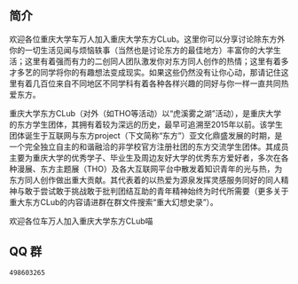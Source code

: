 ## 简介  

欢迎各位重庆大学车万人加入重庆大学东方CLub。这里你可以分享讨论除东方外你的一切生活见闻与烦恼轶事（当然也是讨论东方的最佳地方）丰富你的大学生活；这里有着强而有力的二创同人团队激发你对东方同人创作的热情；这里有着多才多艺的同学将你的有趣想法变成现实。如果这些仍然没有让你心动，那请记住这里有着几百位来自不同地区不同学科有着各种各样兴趣的同好与你一样一直共同热爱东方。  

重庆大学东方CLub（对外（如THO等活动）以“虎溪雾之湖”活动），是重庆大学的东方学生团体，其拥有着较为深远的历史，最早可追溯至2015年以前。该学生团体诞生于互联网与东方project（下文简称“东方”）亚文化鼎盛发展的时期，是一个完全独立自主的和谐融洽的非学校官方注册社团的东方交流学生团体。其成员主要为重庆大学的优秀学子、毕业生及周边友好大学的优秀东方爱好者，多次在各种漫展、东方主题展（THO）及各大互联网平台中散发着知识青年的光与热，为东方同人创作做出重大贡献。其代表着的以热爱为源泉发挥灵感服务同好的同人精神与敢于尝试敢于挑战敢于批判团结互助的青年精神始终为时代所需要（更多关于重大东方CLub的内容请进群在群文件搜索“重大幻想史录”）。  

欢迎各位车万人加入重庆大学东方CLub喵  


## QQ 群  
`498603265`  